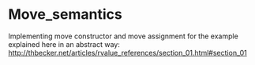 # Move_semantics
Implementing move constructor and move assignment for the example explained here in an abstract way:
http://thbecker.net/articles/rvalue_references/section_01.html#section_01

